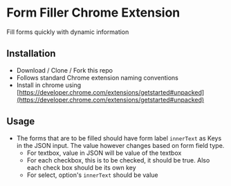 # Form Filler Chrome Extension

Fill forms quickly with dynamic information

## Installation
- Download / Clone / Fork this repo
- Follows standard Chrome extension naming conventions
- Install in chrome using [https://developer.chrome.com/extensions/getstarted#unpacked](https://developer.chrome.com/extensions/getstarted#unpacked)

## Usage
- The forms that are to be filled should have form label `innerText` as Keys in the JSON input. The value however changes based on form field type.
	- For textbox, value in JSON will be value of the textbox
	- For each checkbox, this is to be checked, it should be true. Also each check box should be its own key
	- For select, option's `innerText` should be value
